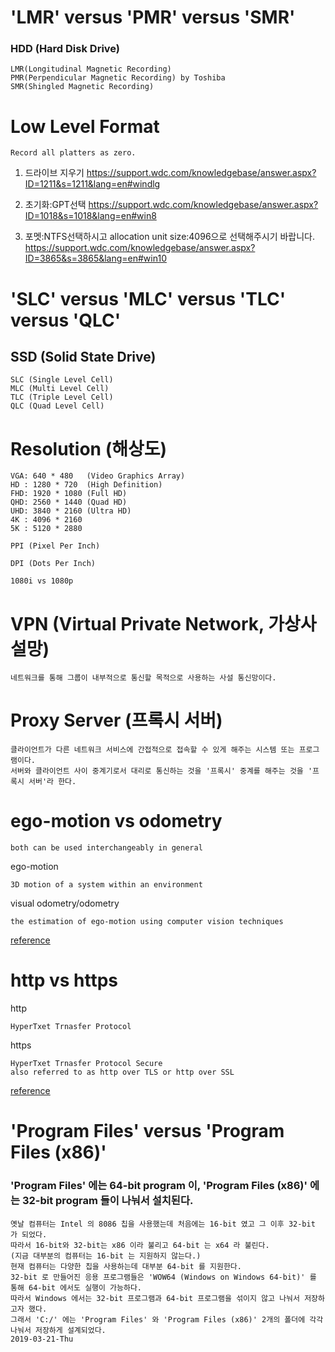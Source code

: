 # 'LMR' versus 'PMR' versus 'SMR'

### HDD (Hard Disk Drive)
```
LMR(Longitudinal Magnetic Recording)
PMR(Perpendicular Magnetic Recording) by Toshiba
SMR(Shingled Magnetic Recording)
```

# Low Level Format
```
Record all platters as zero.
```

1) 드라이브 지우기
https://support.wdc.com/knowledgebase/answer.aspx?ID=1211&s=1211&lang=en#windlg

2) 초기화:GPT선택
https://support.wdc.com/knowledgebase/answer.aspx?ID=1018&s=1018&lang=en#win8

3) 포멧:NTFS선택하시고 allocation unit size:4096으로 선택해주시기 바랍니다.
https://support.wdc.com/knowledgebase/answer.aspx?ID=3865&s=3865&lang=en#win10

# 'SLC' versus 'MLC' versus 'TLC' versus 'QLC'

## SSD (Solid State Drive)
```
SLC (Single Level Cell)
MLC (Multi Level Cell)
TLC (Triple Level Cell)
QLC (Quad Level Cell)
```

# Resolution (해상도)
```
VGA: 640 * 480   (Video Graphics Array)
HD : 1280 * 720  (High Definition)
FHD: 1920 * 1080 (Full HD)
QHD: 2560 * 1440 (Quad HD)
UHD: 3840 * 2160 (Ultra HD)
4K : 4096 * 2160
5K : 5120 * 2880

PPI (Pixel Per Inch)

DPI (Dots Per Inch)

1080i vs 1080p
```

# VPN (Virtual Private Network, 가상사설망)
```
네트워크를 통해 그룹이 내부적으로 통신할 목적으로 사용하는 사설 통신망이다.
```

# Proxy Server (프록시 서버)
```
클라이언트가 다른 네트워크 서비스에 간접적으로 접속할 수 있게 해주는 시스템 또는 프로그램이다.
서버와 클라이언트 사이 중계기로서 대리로 통신하는 것을 '프록시' 중계를 해주는 것을 '프록시 서버'라 한다.
```

# ego-motion vs odometry
```
both can be used interchangeably in general
```

ego-motion
```
3D motion of a system within an environment
```

visual odometry/odometry
```
the estimation of ego-motion using computer vision techniques
```
[reference](https://answers.ros.org/question/296686/what-is-the-differences-between-ego-motion-and-odometry/)

# http vs https
http
```
HyperTxet Trnasfer Protocol 
```

https
```
HyperTxet Trnasfer Protocol Secure
also referred to as http over TLS or http over SSL
```
[reference](https://www.keycdn.com/blog/difference-between-http-and-https)

# 'Program Files' versus 'Program Files (x86)'
### 'Program Files' 에는 64-bit program 이, 'Program Files (x86)' 에는 32-bit program 들이 나눠서 설치된다.
```
옛날 컴퓨터는 Intel 의 8086 칩을 사용했는데 처음에는 16-bit 였고 그 이후 32-bit 가 되었다.
따라서 16-bit와 32-bit는 x86 이라 불리고 64-bit 는 x64 라 불린다.
(지금 대부분의 컴퓨터는 16-bit 는 지원하지 않는다.)
현재 컴퓨터는 다양한 칩을 사용하는데 대부분 64-bit 를 지원한다.
32-bit 로 만들어진 응용 프로그램들은 'WOW64 (Windows on Windows 64-bit)' 를 통해 64-bit 에서도 실행이 가능하다.
따라서 Windows 에서는 32-bit 프로그램과 64-bit 프로그램을 섞이지 않고 나눠서 저장하고자 했다.
그래서 'C:/' 에는 'Program Files' 와 'Program Files (x86)' 2개의 폴더에 각각 나눠서 저장하게 설계되었다.
2019-03-21-Thu
```


